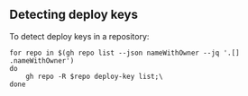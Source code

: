 ## Detecting deploy keys

To detect deploy keys in a repository:

```shell
for repo in $(gh repo list --json nameWithOwner --jq '.[] .nameWithOwner')
do
    gh repo -R $repo deploy-key list;\
done
```
